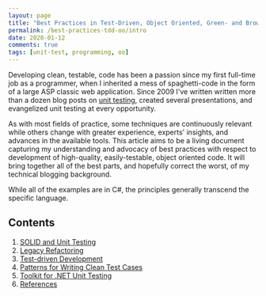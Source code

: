 ```yaml
---
layout: page
title: "Best Practices in Test-Driven, Object Oriented, Green- and Brownfield Development"
permalink: /best-practices-tdd-oo/intro
date: 2020-01-12
comments: true
tags: [unit-test, programming, oo]
---
```


Developing clean, testable, code has been a passion since my first full-time job as a programmer, when I inherited a mess of spaghetti-code in the form of a large ASP classic web application. Since 2009 I've written written more than a dozen blog posts on [unit testing](https://tech.safnet.com/blog/tag/unit-test/), created several presentations, and evangelized unit testing at every opportunity.

As with most fields of practice, some techniques are continuously relevant while others change with greater experience, experts' insights, and advances in the available tools. This article aims to be a living document capturing my understanding and advocacy of best practices with respect to development of high-quality, easily-testable, object oriented code. It will bring together all of the best parts, and hopefully correct the worst, of my technical blogging background.

While all of the examples are in C#, the principles generally transcend the specific language.

## Contents

1. [SOLID and Unit Testing](solid-testing)
1. [Legacy Refactoring](legacy-refactoring)
1. [Test-driven Development](test-driven-development)
1. [Patterns for Writing Clean Test Cases](patterns)
1. [Toolkit for .NET Unit Testing](toolkit)
1. [References](references)
